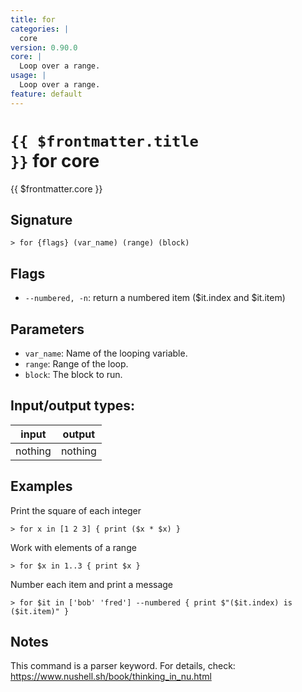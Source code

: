 ```yaml
---
title: for
categories: |
  core
version: 0.90.0
core: |
  Loop over a range.
usage: |
  Loop over a range.
feature: default
---
```


<!-- This file is automatically generated. Please edit the command in https://github.com/nushell/nushell instead. -->

# <code>{{ $frontmatter.title }}</code> for core

<div class='command-title'>{{ $frontmatter.core }}</div>

## Signature

`> for {flags} (var_name) (range) (block)`

## Flags

- `--numbered, -n`: return a numbered item ($it.index and $it.item)

## Parameters

- `var_name`: Name of the looping variable.
- `range`: Range of the loop.
- `block`: The block to run.

## Input/output types:

| input   | output  |
| ------- | ------- |
| nothing | nothing |

## Examples

Print the square of each integer

```nu
> for x in [1 2 3] { print ($x * $x) }

```

Work with elements of a range

```nu
> for $x in 1..3 { print $x }

```

Number each item and print a message

```nu
> for $it in ['bob' 'fred'] --numbered { print $"($it.index) is ($it.item)" }

```

## Notes

This command is a parser keyword. For details, check:
https://www.nushell.sh/book/thinking_in_nu.html
